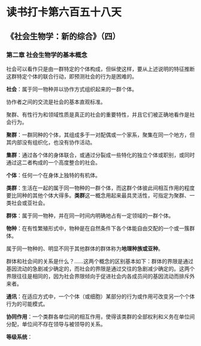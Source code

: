 # 读书打卡第六百五十八天
## 《社会生物学：新的综合》（四）
### 第二章 社会生物学的基本概念

社会可以看作只是由一群特定的个体构成，但纵使这样，要从上述说明的特征推断这群特定个体的联合行动，即预测社会的行为是困难的。

**社会**：属于同一物种并以协作方式组织起来的一群个体。

协作者之间的交流是社会的基本直观标准。

聚群、有性行为和领域性质是真正的社会的重要特性，并且它们被正确地看作是社会行为。

**聚群**：一群同种的个体，其组成多于一对配偶或一个家系，聚集在同一个地方，但其内部没有组织化，也没有协作活动。

**集群**：通过各个体的身体联合，或通过分裂成一些特化的独立个体或职别，或同时通过这二者构成的一个高度整合的社会。

**个体**：任何一个在身体上独特的有机体。

**类群**：生活在一起的属于同一物种的一群个体，而这群个体彼此间相互作用的程度要比同种的其他个体大得多。**类群**这一概念用起来最具灵活性，可指定为聚群、一类社会或亚社会。

**群体**：属于同一物种，并在同一时间内明确地占有一定领域的一群个体。

**物种**：在有性繁殖形式中，物种是在自然条件下各个体能自由交配的一个或一簇群体。

属于同一物种的、明显不同于其他群体的群体称为**地理种族或亚种**。

群体和社会间的关系是什么？……这两个概念的区别基本如下：群体的界限是通过基因流动的急剧减少确定的，而社会的界限是通过交往的急剧减少确定的。这两个界限往往是相同的，因为社会界限倾向于促进社会内各成员间的基因流动而排斥外来者。

**通讯**：在适应方式中，一个个体（或细胞）某部分的行为或作用可改变另一个个体行为的可能模式。

**协同作用**：一个类群各单位间的相互作用，使得该类群的全部权利和义务在单位间分配，单位间不存在领导与被领导的关系。

**等级系统**：
